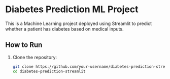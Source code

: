 # Diabetes Prediction ML Project

This is a Machine Learning project deployed using Streamlit to predict whether a patient has diabetes based on medical inputs.

##  How to Run
1. Clone the repository:
   ```bash
   git clone https://github.com/your-username/diabetes-prediction-streamlit.git
   cd diabetes-prediction-streamlit
